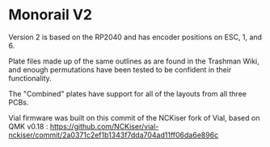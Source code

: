# Monorail V2

Version 2 is based on the RP2040 and has encoder positions on ESC, 1, and 6.

Plate files made up of the same outlines as are found in the Trashman Wiki, and enough permutations have been tested to be confident in their functionality.

The "Combined" plates have support for all of the layouts from all three PCBs.

Vial firmware was built on this commit of the NCKiser fork of Vial, based on QMK v0.18 : https://github.com/NCKiser/vial-nckiser/commit/2a0371c2ef1b1343f7dda704ad11ff06da6e896c
